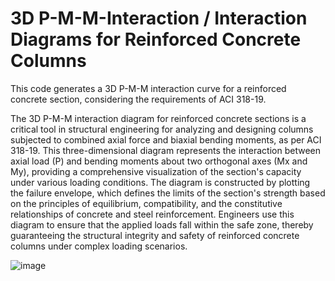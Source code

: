 # 3D P-M-M-Interaction / Interaction Diagrams for Reinforced Concrete Columns
This code generates a 3D P-M-M interaction curve for a reinforced concrete section, considering the requirements of ACI 318-19.

The 3D P-M-M interaction diagram for reinforced concrete sections is a critical tool in structural engineering for analyzing and designing columns subjected to combined axial force and biaxial bending moments, as per ACI 318-19. This three-dimensional diagram represents the interaction between axial load (P) and bending moments about two orthogonal axes (Mx and My), providing a comprehensive visualization of the section's capacity under various loading conditions. The diagram is constructed by plotting the failure envelope, which defines the limits of the section's strength based on the principles of equilibrium, compatibility, and the constitutive relationships of concrete and steel reinforcement. Engineers use this diagram to ensure that the applied loads fall within the safe zone, thereby guaranteeing the structural integrity and safety of reinforced concrete columns under complex loading scenarios.

![image](https://github.com/user-attachments/assets/505bce60-5b32-49e9-8d23-2e41a319ca10)






